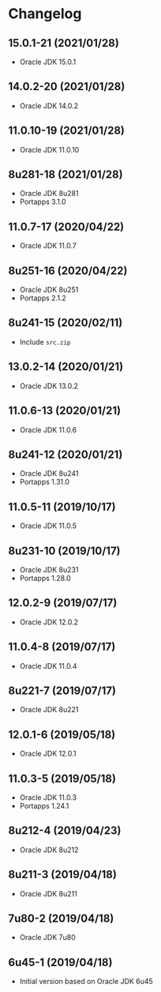# Changelog

## 15.0.1-21 (2021/01/28)

* Oracle JDK 15.0.1

## 14.0.2-20 (2021/01/28)

* Oracle JDK 14.0.2

## 11.0.10-19 (2021/01/28)

* Oracle JDK 11.0.10

## 8u281-18 (2021/01/28)

* Oracle JDK 8u281
* Portapps 3.1.0

## 11.0.7-17 (2020/04/22)

* Oracle JDK 11.0.7

## 8u251-16 (2020/04/22)

* Oracle JDK 8u251
* Portapps 2.1.2

## 8u241-15 (2020/02/11)

* Include `src.zip`

## 13.0.2-14 (2020/01/21)

* Oracle JDK 13.0.2

## 11.0.6-13 (2020/01/21)

* Oracle JDK 11.0.6

## 8u241-12 (2020/01/21)

* Oracle JDK 8u241
* Portapps 1.31.0

## 11.0.5-11 (2019/10/17)

* Oracle JDK 11.0.5

## 8u231-10 (2019/10/17)

* Oracle JDK 8u231
* Portapps 1.28.0

## 12.0.2-9 (2019/07/17)

* Oracle JDK 12.0.2

## 11.0.4-8 (2019/07/17)

* Oracle JDK 11.0.4

## 8u221-7 (2019/07/17)

* Oracle JDK 8u221

## 12.0.1-6 (2019/05/18)

* Oracle JDK 12.0.1

## 11.0.3-5 (2019/05/18)

* Oracle JDK 11.0.3
* Portapps 1.24.1

## 8u212-4 (2019/04/23)

* Oracle JDK 8u212

## 8u211-3 (2019/04/18)

* Oracle JDK 8u211

## 7u80-2 (2019/04/18)

* Oracle JDK 7u80

## 6u45-1 (2019/04/18)

* Initial version based on Oracle JDK 6u45
